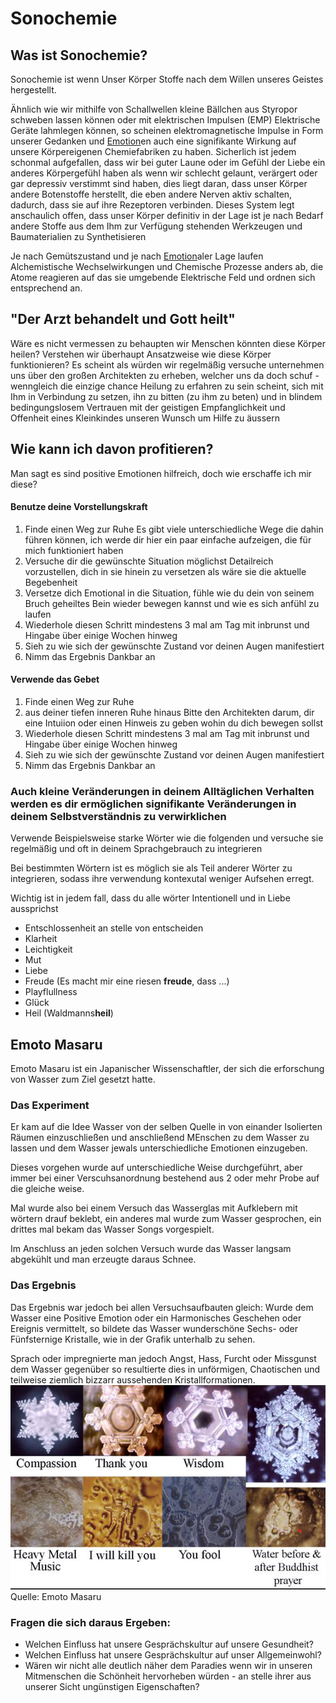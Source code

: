 # Sonochemie

## Was ist Sonochemie? 
Sonochemie ist wenn Unser Körper Stoffe nach dem Willen unseres Geistes hergestellt.

Ähnlich wie wir mithilfe von Schallwellen kleine Bällchen aus Styropor schweben lassen können oder mit elektrischen Impulsen (EMP) Elektrische Geräte lahmlegen können, so scheinen elektromagnetische Impulse in Form unserer Gedanken und [Emotion](../Glossar/Emotion.md)en auch eine signifikante Wirkung auf unsere Körpereigenen Chemiefabriken zu haben.
Sicherlich ist jedem schonmal aufgefallen, dass wir bei guter Laune oder im Gefühl der Liebe ein anderes Körpergefühl haben als wenn wir schlecht gelaunt, verärgert oder gar depressiv verstimmt sind haben, dies liegt daran, dass unser Körper andere Botenstoffe herstellt, die eben andere Nerven aktiv schalten, dadurch, dass sie auf ihre Rezeptoren verbinden.
Dieses System legt anschaulich offen, dass unser Körper definitiv in der Lage ist je nach Bedarf andere Stoffe aus dem Ihm zur Verfügung stehenden Werkzeugen und Baumaterialien zu Synthetisieren

Je nach Gemütszustand und je nach [Emotion](../Glossar/Emotion.md)aler Lage laufen Alchemistische Wechselwirkungen und Chemische Prozesse anders ab, die Atome reagieren auf das sie umgebende Elektrische Feld und ordnen sich entsprechend an. 

## "Der Arzt behandelt und Gott heilt" 
Wäre es nicht vermessen zu behaupten wir Menschen könnten diese Körper heilen?
Verstehen wir überhaupt Ansatzweise wie diese Körper funktionieren?
Es scheint als würden wir regelmäßig versuche unternehmen uns über den großen Architekten zu erheben, welcher uns da doch schuf - wenngleich die einzige chance Heilung zu erfahren zu sein scheint, sich mit Ihm in Verbindung zu setzen, ihn zu bitten (zu ihm zu beten) und in blindem bedingungslosem Vertrauen mit der geistigen Empfanglichkeit und Offenheit eines Kleinkindes unseren Wunsch um Hilfe zu äussern


## Wie kann ich davon profitieren?
Man sagt es sind positive Emotionen hilfreich, doch wie erschaffe ich mir diese?
#### Benutze deine Vorstellungskraft
1. Finde einen Weg zur Ruhe
	Es gibt viele unterschiedliche Wege die dahin führen können, ich werde dir hier ein paar einfache aufzeigen, die für mich funktioniert haben
2. Versuche dir die gewünschte Situation möglichst Detailreich vorzustellen, dich in sie hinein zu versetzen als wäre sie die aktuelle Begebenheit
3. Versetze dich Emotional in die Situation, fühle wie du dein von seinem Bruch geheiltes Bein wieder bewegen kannst und wie es sich anfühl zu laufen
4. Wiederhole diesen Schritt mindestens 3 mal am Tag mit inbrunst und Hingabe über einige Wochen hinweg
5. Sieh zu wie sich der gewünschte Zustand vor deinen Augen manifestiert
6. Nimm das Ergebnis Dankbar an

#### Verwende das Gebet
1. Finde einen Weg zur Ruhe
2. aus deiner tiefen inneren Ruhe hinaus Bitte den Architekten darum, dir eine Intuiion oder einen Hinweis zu geben wohin du dich bewegen sollst
3. Wiederhole diesen Schritt mindestens 3 mal am Tag mit inbrunst und Hingabe über einige Wochen hinweg
4. Sieh zu wie sich der gewünschte Zustand vor deinen Augen manifestiert
5. Nimm das Ergebnis Dankbar an

### Auch kleine Veränderungen in deinem Alltäglichen Verhalten werden es dir ermöglichen signifikante Veränderungen in deinem Selbstverständnis zu verwirklichen
Verwende Beispielsweise starke Wörter wie die folgenden und versuche sie regelmäßig und oft in deinem Sprachgebrauch zu integrieren

Bei bestimmten Wörtern ist es möglich sie als Teil anderer Wörter zu integrieren, sodass ihre verwendung kontexutal weniger Aufsehen erregt.

Wichtig ist in jedem fall, dass du alle wörter Intentionell und in Liebe aussprichst

- Entschlossenheit an stelle von entscheiden
- Klarheit
- Leichtigkeit
- Mut
- Liebe
- Freude (Es macht mir eine riesen **freude**, dass ...)
- Playflullness
- Glück
- Heil (Waldmanns**heil**)

## Emoto Masaru
Emoto Masaru ist ein Japanischer Wissenschaftler, der sich die erforschung von Wasser zum Ziel gesetzt hatte.

### Das Experiment
Er kam auf die Idee Wasser von der selben Quelle in von einander Isolierten Räumen einzuschließen und anschließend MEnschen zu dem Wasser zu lassen und dem Wasser jewals unterschiedliche Emotionen einzugeben.

Dieses vorgehen wurde auf unterschiedliche Weise durchgeführt, aber immer bei einer Verscuhsanordnung bestehend aus 2 oder mehr Probe auf die gleiche weise.

Mal wurde also bei einem Versuch das Wasserglas mit Aufklebern mit wörtern drauf beklebt, ein anderes mal wurde zum Wasser gesprochen, ein drittes mal bekam das Wasser Songs vorgespielt.

Im Anschluss an jeden solchen Versuch wurde das Wasser langsam abgekühlt und man erzeugte daraus Schnee.

### Das Ergebnis

Das Ergebnis war jedoch bei allen Versuchsaufbauten gleich:
Wurde dem Wasser eine Positive Emotion oder ein Harmonisches Geschehen oder Ereignis vermittelt, so bildete das Wasser wunderschöne Sechs- oder Fünfsternige Kristalle, wie in der Grafik unterhalb zu sehen.

Sprach oder impregnierte man jedoch Angst, Hass, Furcht oder Missgunst dem Wasser gegenüber so resultierte dies in unförmigen, Chaotischen und teilweise ziemlich bizzarr aussehenden Kristallformationen.
![Quelle: Emoto Masaru](__Attatchments/emoto_masaru_frozen_water.png)
Quelle: Emoto Masaru

### Fragen die sich daraus Ergeben:
- Welchen Einfluss hat unsere Gesprächskultur auf unsere Gesundheit?
- Welchen Einfluss hat unsere Gesprächskultur auf unser Allgemeinwohl?
- Wären wir nicht alle deutlich näher dem Paradies wenn wir in unseren Mitmenschen die Schönheit hervorheben würden - an stelle ihrer aus unserer Sicht ungünstigen Eigenschaften?


